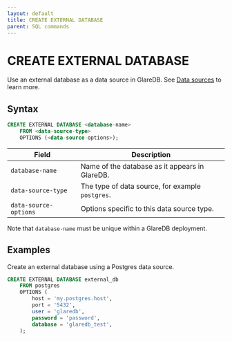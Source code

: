 ```yaml
---
layout: default
title: CREATE EXTERNAL DATABASE
parent: SQL commands
---
```


# CREATE EXTERNAL DATABASE

Use an external database as a data source in GlareDB. See [Data sources] to
learn more.

## Syntax

``` sql
CREATE EXTERNAL DATABASE <database-name>
    FROM <data-source-type>
    OPTIONS (<data-source-options>);
```

| Field                 | Description                                      |
|-----------------------|--------------------------------------------------|
| `database-name`       | Name of the database as it appears in GlareDB.   |
| `data-source-type`    | The type of data source, for example `postgres`. |
| `data-source-options` | Options specific to this data source type.       |

Note that `database-name` must be unique within a GlareDB deployment.

## Examples

Create an external database using a Postgres data source.

``` sql
CREATE EXTERNAL DATABASE external_db
    FROM postgres
    OPTIONS (
        host = 'my.postgres.host',
        port = '5432',
        user = 'glaredb',
        password = 'password',
        database = 'glaredb_test',
    );
```

[Data sources]: {{site.baseurl}}/docs/data-sources
